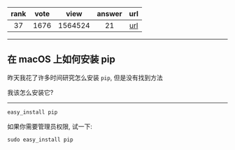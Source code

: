 
| rank | vote | view | answer | url |
|:-:|:-:|:-:|:-:|:-:|
|37|1676|1564524|21| [url](http://stackoverflow.com/questions/17271319/how-do-i-install-pip-on-macos-or-os-x) |
***

## 在 macOS 上如何安装 pip

昨天我花了许多时间研究怎么安装 `pip`, 但是没有找到方法

我该怎么安装它?

***

```python
easy_install pip
```

如果你需要管理员权限, 试一下:

```python
sudo easy_install pip
```